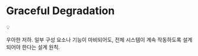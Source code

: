 # Graceful Degradation

<aside>
💡

우아한 저하.
일부 구성 요소나 기능이 마비되어도, 전체 시스템이 계속 작동하도록 설계되어야 한다는 설계 원칙.

</aside>